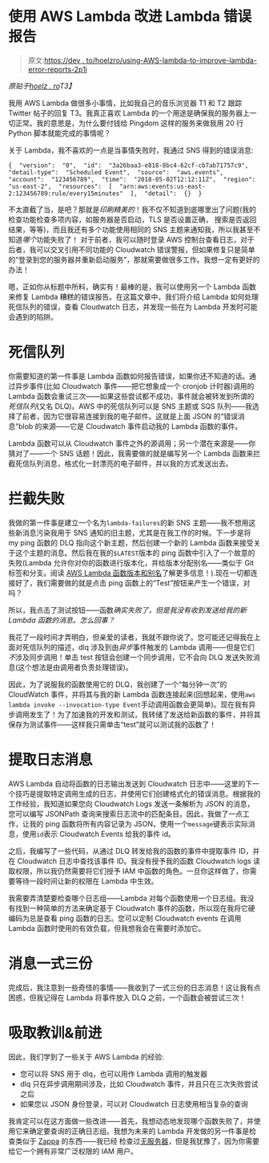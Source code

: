 # 使用 AWS Lambda 改进 Lambda 错误报告

> 原文:[https://dev . to/hoelzro/using-AWS-lambda-to-improve-lambda-error-reports-2p1i](https://dev.to/hoelzro/using-aws-lambda-to-improve-lambda-error-reports-2p1i)

*原贴于[hoelz . ro](https://hoelz.ro/blog/using-aws-lambda-to-improve-lambda-error-reports)T3】*

我用 AWS Lambda 做很多小事情，比如我自己的音乐浏览器 T1 和 T2 跟踪 Twitter 帖子的回复 T3。我真正喜欢 Lambda 的一个用途是确保我的服务器上一切正常。我的意思是，为什么要付钱给 Pingdom 这样的服务来做我用 20 行 Python 脚本就能完成的事情呢？

关于 Lambda，我不喜欢的一点是当事情失败时，我通过 SNS 得到的错误消息:

```
{  "version":  "0",  "id":  "3a26baa3-e818-8bc4-62cf-cb7ab71757c9",  "detail-type":  "Scheduled Event",  "source":  "aws.events",  "account":  "123456789",  "time":  "2018-05-02T12:12:11Z",  "region":  "us-east-2",  "resources":  [  "arn:aws:events:us-east-2:123456789:rule/every15minutes"  ],  "detail":  {}  } 
```

不太直截了当，是吧？那就是*印刷精美的*！我不仅不知道到底哪里出了问题(我的检查功能检查多项内容，如服务器是否启动，TLS 是否设置正确，
搜索是否返回结果，等等)，而且我还有多个功能使用相同的 SNS 主题来通知我，所以我甚至不知道*哪个*功能失败了！
对于前者，我可以随时登录 AWS 控制台查看日志，对于后者，我可以交叉引用不同功能的 Cloudwatch 错误警报，但如果修复只是简单的“登录到您的服务器并重新启动服务”，那就需要做很多工作。我想一定有更好的办法！

嗯，正如你从标题中所料，确实有！最棒的是，我可以使用另一个 Lambda 函数来修复 Lambda 糟糕的错误报告。在这篇文章中，我们将介绍 Lambda 如何处理死信队列的错误，查看 Cloudwatch 日志，并发现一些在为 Lambda 开发时可能会遇到的陷阱。

# [](#dead-letter-queues)死信队列

你需要知道的第一件事是 Lambda 函数如何报告错误，如果你还不知道的话。通过异步事件(比如 Cloudwatch 事件——把它想象成一个 cronjob 计时器)调用的 Lambda 函数会重试三次——如果这些尝试都不成功，事件就会被转发到所谓的*死信队列*(又名 DLQ)。AWS 中的死信队列可以是 SNS 主题或 SQS 队列——我选择了前者，因为它很容易连接到我的电子邮件。这就是上面 JSON 的“错误消息”blob 的来源——它是 Cloudwatch 事件启动我的 Lambda 函数的事件。

Lambda 函数可以从 Cloudwatch 事件之外的源调用；另一个潜在来源是——你猜对了——一个 SNS 话题！因此，我需要做的就是编写另一个 Lambda 函数来拦截死信队列消息，格式化一封漂亮的电子邮件，并以我的方式发送出去。

# [](#intercepting-failures)拦截失败

我做的第一件事是建立一个名为`lambda-failures`的新 SNS 主题——我不想用这些新消息污染我用于 SNS 通知的旧主题，尤其是在我工作的时候。下一步是将 my ping 函数的 DLQ 指向这个新主题，然后创建一个新的 Lambda 函数来接受关于这个主题的消息。然后我在我的`$LATEST`版本的 ping 函数中引入了一个故意的失败(Lambda 允许你对你的函数进行版本化，并给版本分配别名——类似于 Git 标签和分支。阅读 [AWS Lambda 函数版本和别名](https://docs.aws.amazon.com/lambda/latest/dg/versioning-aliases.html)了解更多信息！).现在一切都连接好了，我们需要做的就是点击 ping 函数上的“Test”按钮来产生一个错误，对吗？

所以，我点击了测试按钮——函数*确实失败了，但是我没有收到发送给我的新 Lambda 函数的消息。怎么回事？*

我花了一段时间才弄明白，但亲爱的读者，我就不跟你说了。您可能还记得我在上面对死信队列的描述，dlq 涉及到由*异步*事件触发的 Lambda 调用——但是它们*不*涉及同步调用！单击 test 按钮会创建一个同步调用，它不会向 DLQ 发送失败消息(这个想法是由调用者负责处理错误)。

因此，为了说服我的函数使用它的 DLQ，我创建了一个“每分钟一次”的 CloudWatch 事件，并将其与我的新 Lambda 函数连接起来(回想起来，使用`aws lambda invoke --invocation-type Event`手动调用函数会更简单)。现在我有异步调用发生了！为了加速我的开发和测试，我转储了发送给新函数的事件，并将其保存为测试事件——这样我只需单击“test”就可以测试我的函数了！

# [](#extracting-log-messages)提取日志消息

AWS Lambda 自动将函数的日志输出发送到 Cloudwatch 日志中——这里的下一个技巧是提取特定调用生成的日志，并使用它们创建格式化的错误消息。根据我的工作经验，我知道如果您向 Cloudwatch Logs 发送一条解析为 JSON 的消息，您可以编写 JSONPath 查询来搜索日志流中的匹配条目。因此，我做了一点工作，让我的 ping 函数将所有内容记录为 JSON，使用一个`message`键表示实际消息，使用`id`表示 Cloudwatch Events 给我的事件 id。

之后，我编写了一些代码，从通过 DLQ 转发给我的函数的事件中提取事件 ID，并在 Cloudwatch 日志中查找该事件 ID。我没有授予我的函数 Cloudwatch logs 读取权限，所以我仍然需要将它们授予 IAM 中函数的角色。一旦你这样做了，你需要等待一段时间让新的权限在 Lambda 中生效。

我需要弄清楚要检查哪个日志组——Lambda 对每个函数使用一个日志组。我没有找到一种简单的方法来确定基于 Cloudwatch 事件的函数，所以现在我将它硬编码为总是查看 ping 函数的日志。您可以定制 Cloudwatch events 在调用 Lambda 函数时使用的有效负载，但我想我会在需要时添加它。

# [](#messages-in-triplicate)消息一式三份

完成后，我注意到一些奇怪的事情——我收到了一式三份的日志消息！这让我有点困惑，但我记得在 Lambda 将事件放入 DLQ 之前，一个函数会被尝试三次！

# [](#lessons-learned-amp-moving-forward)吸取教训&前进

因此，我们学到了一些关于 AWS Lambda 的经验:

*   您可以将 SNS 用于 dlq，也可以用作 Lambda 调用的触发器
*   dlq 只在异步调用期间涉及，比如 Cloudwatch 事件，并且只在三次失败尝试之后
*   如果您以 JSON 身份登录，可以对 Cloudwatch 日志使用相当复杂的查询

我肯定可以在这方面做一些改进——首先，我想动态地发现哪个函数失败了，并使用它来确定要查询的正确日志组。我想为未来的 Lambda 开发做的另一件事是检查类似于 [Zappa](https://www.zappa.io) 的东西——我已经
检查过[无服务器](https://serverless.com)，但是我犹豫了，因为你需要给它一个拥有非常广泛权限的 IAM 用户。